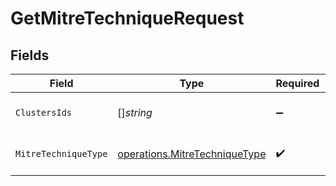 # GetMitreTechniqueRequest


## Fields

| Field                                                                                 | Type                                                                                  | Required                                                                              | Description                                                                           |
| ------------------------------------------------------------------------------------- | ------------------------------------------------------------------------------------- | ------------------------------------------------------------------------------------- | ------------------------------------------------------------------------------------- |
| `ClustersIds`                                                                         | []*string*                                                                            | :heavy_minus_sign:                                                                    | the clusters ids to filter by                                                         |
| `MitreTechniqueType`                                                                  | [operations.MitreTechniqueType](../../../pkg/models/operations/mitretechniquetype.md) | :heavy_check_mark:                                                                    | MITRE technique type                                                                  |